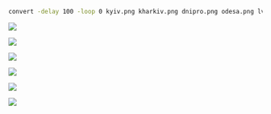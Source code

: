 ```sh
convert -delay 100 -loop 0 kyiv.png kharkiv.png dnipro.png odesa.png lviv.png weather-radials.gif
```

![](https://github.com/andriy-gazin/weather-radials/raw/master/weather-radials.gif)

![](https://github.com/andriy-gazin/weather-radials/raw/master/kyiv.png)

![](https://github.com/andriy-gazin/weather-radials/raw/master/kharkiv.png)

![](https://github.com/andriy-gazin/weather-radials/raw/master/lviv.png)

![](https://github.com/andriy-gazin/weather-radials/raw/master/odesa.png)

![](https://github.com/andriy-gazin/weather-radials/raw/master/dnipro.png)
